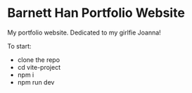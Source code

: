 # Barnett Han Portfolio Website
My portfolio website.
Dedicated to my girlfie Joanna!

To start:
- clone the repo
- cd vite-project
- npm i
- npm run dev
